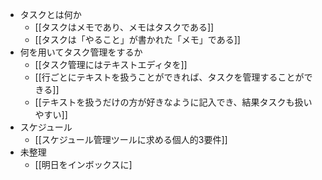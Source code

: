 - タスクとは何か
	- [[タスクはメモであり、メモはタスクである]]
	- [[タスクは「やること」が書かれた「メモ」である]]
- 何を用いてタスク管理をするか
	- [[タスク管理にはテキストエディタを]]
	- [[行ごとにテキストを扱うことができれば、タスクを管理することができる]]
	- [[テキストを扱うだけの方が好きなように記入でき、結果タスクも扱いやすい]]
- スケジュール
	- [[スケジュール管理ツールに求める個人的3要件]]
- 未整理
	- [[明日をインボックスに]